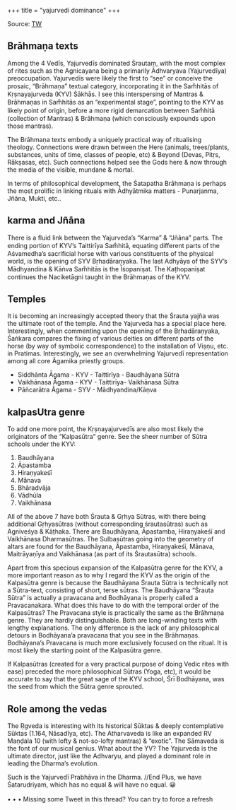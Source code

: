 +++
title = "yajurvedi dominance"
+++

Source: [TW](https://threadreaderapp.com/thread/1558408705854828545.html)

## Brāhmaṇa texts
Among the 4 Vedīs, Yajurvedīs dominated Śrautam, with the most complex of rites such as the Agnicayana being a primarily Ādhvaryava (Yajurvedīya) preoccupation. Yajurvedīs were likely the first to “see” or conceive the prosaic, “Brāhmaṇa” textual category, incorporating it in the Sam̐hitās of Kṛṣnayajurveda (KYV) Śākhās. I see this interspersing of Mantras & Brāhmaṇas in Sam̐hitās as an “experimental stage”, pointing to the KYV as likely point of origin, before a more rigid demarcation between Sam̐hitā (collection of Mantras) & Brāhmaṇa (which consciously expounds upon those mantras).

The Brāhmaṇa texts embody a uniquely practical way of ritualising theology. Connections were drawn between the Here (animals, trees/plants, substances, units of time, classes of people, etc) & Beyond (Devas, Pitṛs, Rākṣasas, etc). Such connections helped see the Gods here & now through the media of the visible, mundane & mortal.

In terms of philosophical development, the Śatapatha Brāhmaṇa is perhaps the most prolific in linking rituals with Ādhyātmika matters - Punarjanma, Jñāna, Mukti, etc.. 

## karma and Jñāna
There is a fluid link between the Yajurveda’s “Karma” & “Jñāna” parts. The ending portion of KYV’s Taittirīya Sam̐hitā, equating different parts of the Aśvamedha’s sacrificial horse with various constituents of the physical world, is the opening of SYV Bṛhadāraṇyaka. The last Adhyāya of the SYV’s Mādhyandina & Kāṅva Sam̐hitās is the Īśopaniṣat. The Kaṭhopaniṣat continues the Naciketāgni taught in the Brāhmaṇas of the KYV. 

## Temples
It is becoming an increasingly accepted theory that the Śrauta yajña was the ultimate root of the temple. And the Yajurveda has a special place here. Interestingly, when commenting upon the opening of the Bṛhadāraṇyaka, Śaṅkara compares the fixing of various deities on different parts of the horse (by way of symbolic correspondence) to the installation of Viṣṇu, etc. in Pratimas. Interestingly, we see an overwhelming Yajurvedī representation among all core Āgamika priestly groups.

- Siddhānta Āgama - KYV - Taittirīya - Baudhāyana Sūtra
- Vaikhānasa Āgama - KYV - Taittirīya- Vaikhānasa Sūtra
- Pāñcarātra Āgama - SYV - Mādhyandina/Kāṇva

## kalpasUtra genre
To add one more point, the Kṛṣṇayajurvedīs are also most likely the originators of the “Kalpasūtra” genre. See the sheer number of Sūtra schools under the KYV:

1. Baudhāyana
2. Āpastamba
3. Hiraṇyakeśī
4. Mānava
5. Bhāradvāja
6. Vādhūla
7. Vaikhānasa

All of the above 7 have both Śrauta & Gṛhya Sūtras, with there being additional Gṛhyasūtras (without corresponding śrautasūtras) such as Agniveśya & Kāṭhaka. There are Baudhāyana, Āpastamba, Hiraṇyakeśī and Vaikhānasa Dharmasūtras. The Sulbasūtras going into the geometry of altars are found for the Baudhāyana, Āpastamba, Hiraṇyakeśī, Mānava, Maitrāyaṇīya and Vaikhānasa (as part of its Śrautasūtra) schools.

Apart from this specious expansion of the Kalpasūtra genre for the KYV, a more important reason as to why I regard the KYV as the origin of the Kalpasūtra genre is because the Baudhāyana Śrauta Sūtra is technically not a Sūtra-text, consisting of short, terse sūtras. The Baudhāyana “Śrauta Sūtra” is actually a pravacana and Bodhāyana is properly called a Pravacanakara. What does this have to do with the temporal order of the Kalpasūtras? The Pravacana style is practically the same as the Brāhmaṇa genre. They are hardly distinguishable. Both are long-winding texts with lengthy explanations. The only difference is the lack of any philosophical detours in Bodhāyana’a pravacana that you see in the Brāhmaṇas. Bodhāyana’s Pravacana is much more exclusively focused on the ritual. It is most likely the starting point of the Kalpasūtra genre.

If Kalpasūtras (created for a very practical purpose of doing Vedic rites with ease) preceded the more philosophical Sūtras (Yoga, etc), it would be accurate to say that the great sage of the KYV school, Śrī Bodhāyana, was the seed from which the Sūtra genre sprouted. 

## Role among the vedas
The Ṛgveda is interesting with its historical Sūktas & deeply contemplative Sūktas (1.164, Nāsadīya, etc). The Atharvaveda is like an expanded RV Maṇḍala 10 (with lofty & not-so-lofty mantras) & “exotic”. The Sāmaveda is the font of our musical genius. What about the YV? The Yajurveda is the ultimate director, just like the Adhvaryu, and played a dominant role in leading the Dharma’s evolution.

Such is the Yajurvedī Prabhāva in the Dharma. //End
Plus, we have Śatarudriyam, which has no equal & will have no equal. 😀

• • •
Missing some Tweet in this thread? You can try to force a refresh
　
